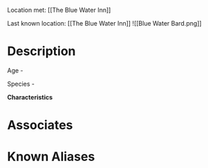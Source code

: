 Location met: [[The Blue Water Inn]]

Last known location: [[The Blue Water Inn]]
![[Blue Water Bard.png]]
# Description
Age - 

Species - 

**Characteristics**

# Associates

# Known Aliases
